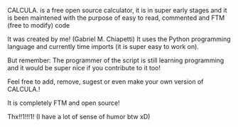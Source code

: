 CALCULA. is a free open source calculator, it is in super early stages and it is been maintened with the purpose of easy to read, commented and FTM (free to modify) code

It was created by me! (Gabriel M. Chiapetti) It uses the Python programming language and currently time imports (it is super easy to work on).

But remember: The programmer of the script is still learning programming and it would be super nice if you contribute to it too!

Feel free to add, remove, sugest or even make your own version of CALCULA.!

It is completely FTM and open source!

Thx!!1!!!1! (I have a lot of sense of humor btw xD)
